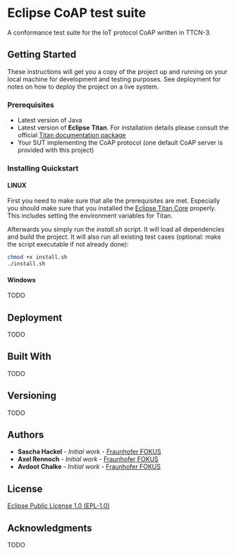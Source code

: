 # Eclipse CoAP test suite

A conformance test suite for the IoT protocol CoAP written in TTCN-3.

## Getting Started

These instructions will get you a copy of the project up and running on your local machine for development and testing purposes. See deployment for notes on how to deploy the project on a live system.

### Prerequisites

* Latest version of Java
* Latest version of **Eclipse Titan**. For installation details please consult the official [Titan documentation package](https://projects.eclipse.org/projects/tools.titan/downloads)
* Your SUT implementing the CoAP protocol (one default CoAP server is provided with this project)

### Installing Quickstart
#### LINUX

First you need to make sure that alle the prerequisites are met. Especially you should make sure that you installed the [Eclipse Titan Core](https://github.com/eclipse/titan.core) properly. This includes setting the environment variables for Titan.

Afterwards you simply run the *install.sh* script. It will load all dependencies and build the project. It will also run all existing test cases (optional: make the script executable if not already done):
```bash
chmod +x install.sh
./install.sh
```

#### Windows
TODO

## Deployment

TODO

## Built With

TODO

## Versioning

TODO

## Authors

* **Sascha Hackel** - *Initial work* - [Fraunhofer FOKUS](https://www.fokus.fraunhofer.de/)
* **Axel Rennoch** - *Initial work* - [Fraunhofer FOKUS](https://www.fokus.fraunhofer.de/)
* **Avdoot Chalke** - *Initial work* - [Fraunhofer FOKUS](https://www.fokus.fraunhofer.de/)

## License

[Eclipse Public License 1.0 (EPL-1.0)](https://opensource.org/licenses/EPL-1.0)

## Acknowledgments

TODO

